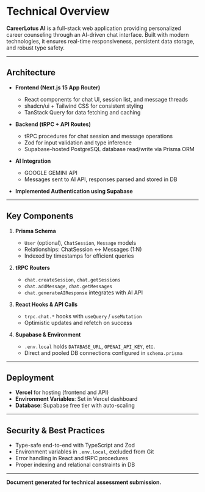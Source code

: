 # Technical Overview

**CareerLotus AI** is a full-stack web application providing personalized career counseling through an AI-driven chat interface. Built with modern technologies, it ensures real-time responsiveness, persistent data storage, and robust type safety.

---

## Architecture

- **Frontend (Next.js 15 App Router)**
  - React components for chat UI, session list, and message threads
  - shadcn/ui + Tailwind CSS for consistent styling
  - TanStack Query for data fetching and caching

- **Backend (tRPC + API Routes)**
  - tRPC procedures for chat session and message operations
  - Zod for input validation and type inference
  - Supabase-hosted PostgreSQL database read/write via Prisma ORM

- **AI Integration**
  - GOOGLE GEMINI API
  - Messages sent to AI API, responses parsed and stored in DB

- **Implemented Authentication using Supabase**

---

## Key Components

1. **Prisma Schema**
   - `User` (optional), `ChatSession`, `Message` models
   - Relationships: ChatSession ↔ Messages (1:N)
   - Indexed by timestamps for efficient queries

2. **tRPC Routers**
   - `chat.createSession`, `chat.getSessions`
   - `chat.addMessage`, `chat.getMessages`
   - `chat.generateAIResponse` integrates with AI API

3. **React Hooks & API Calls**
   - `trpc.chat.*` hooks with `useQuery` / `useMutation`
   - Optimistic updates and refetch on success

4. **Supabase & Environment**
   - `.env.local` holds `DATABASE_URL`, `OPENAI_API_KEY`, etc.
   - Direct and pooled DB connections configured in `schema.prisma`

---

## Deployment

- **Vercel** for hosting (frontend and API)
- **Environment Variables**: Set in Vercel dashboard
- **Database**: Supabase free tier with auto-scaling

---

## Security & Best Practices

- Type-safe end-to-end with TypeScript and Zod
- Environment variables in `.env.local`, excluded from Git
- Error handling in React and tRPC procedures
- Proper indexing and relational constraints in DB

---

**Document generated for technical assessment submission.**
